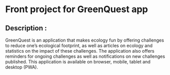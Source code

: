 # Front project for GreenQuest app

## Description :

GreenQuest is an application that makes ecology fun by offering challenges to reduce one’s ecological footprint, as well
as articles on ecology and statistics on the impact of these challenges.
The application also offers reminders for ongoing challenges as well as notifications on new challenges published. This
application is available on browser, mobile, tablet and desktop (PWA).
